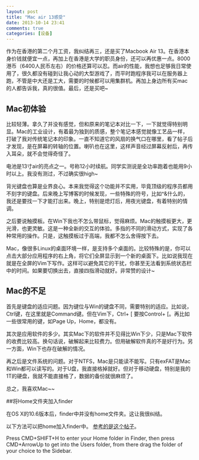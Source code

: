 ```yaml
---
layout: post
title: "Mac air 13感受"
date: 2013-10-14 23:41
comments: true
categories: [设备]
---
```


作为在香港的第二个月工资，我纠结再三，还是买了Macbook Air 13。在香港本身价钱就便宜一点，再加上在香港是大学的职员身份，还可以再优惠一点。8000港币（6400人民币左右）的价格还算可以忍。而air的性能，我想也足够我日常使用了，很久都没有碰到让我心动的大型游戏了，而平时跑程序我可以在服务器上跑，不管是中大还是工大，需要的时候都可以用集群机。再加上身边所有买mac的人都告诉我，真的很值。最后，还是买吧~

<!--more-->

## Mac初体验
比较轻薄。拿久了并没有感觉，但和原来的笔记本对比一下，一下就觉得特别明显。Mac的工业设计，有着最为独到的质感，整个笔记本感觉就像工艺品一样，打破了我对传统笔记本的印象。一直不知道它的风扇的换气口在哪里，看了帖子后才发现，是在屏幕的转轴的位置。喇叭也在这里，这样声音经过屏幕反射后，再传入耳朵，就不会觉得奇怪了。

电池是13寸air的亮点之一。号称12小时续航。同学实测说是全功率跑着也能用9小时以上。我没有测过，不过确实很high~

背光键盘也算是业界良心。本来我觉得这个功能并不实用，毕竟顶级的程序员都用不刻字的键盘。后来晚上写博客的时候发现，一些特殊的符号，比如^&什么的，我还是要找一下才能打出来。晚上，特别是熄灯后，用夜光键盘，有着特别的情调。

之后要说触摸板。在Win下我也不怎么带鼠标，觉得麻烦。Mac的触摸板更大，更光滑，也更灵敏。这是一种全新的交互的体验。多指的不同的滑动方式，实现了各种常用的操作。只是，这触摸板过于高端，我都不怎么舍得按下去。

Mac，像很多Linux的桌面环境一样，是支持多个桌面的。比较特殊的是，你可以点击大部分应用程序的右上角，将它们全屏显示到一个新的桌面下。比如说我现在就是在全屏的Vim下写作。这样可以避免其它的干扰，你甚至无法看到系统状态栏中的时间。如果要切换出去，直接四指滑动就好。非常赞的设计~

## Mac的不足
首先是键盘的适应问题。因为键位与Win的键盘不同，需要特别的适应。比如说，Ctrl键，在这里就是Command键。但在Vim下，Ctrl+ \[ 要按Control+ \[。再比如一些很常用的键，如Page Up，Home，都没有。

其次是应用软件的多少。其实Mac下的软件并不见得比Win下少，只是Mac下软件的收费比较高。换句话说，破解起来比较费力。但用破解软件真的不是好行为。另一方面，Win下也存在破解的情况。

再之后是文件系统的问题。对于NTFS，Mac是只能读不能写。只有exFAT是Mac和Win都可以读写的。对于U盘，我直接格掉就好。但对于移动硬盘，特别是我的1T的硬盘，我就不能直接格了，数据的备份就很麻烦了。

总之，我喜欢Mac~~

##将Home文件夹加入finder

在OS X的10.6版本后，finder中并没有home文件夹。这让我很纠结。

以下方法可以把home加入finder中。
[参考的是这个帖子](http://forums.macrumors.com/showthread.php?t=1345541)。

Press CMD+SHIFT+H to enter your Home folder in Finder, then press CMD+ArrowUp to get into the Users folder, from there drag the folder of your choice to the Sidebar.
